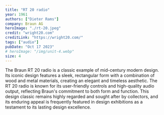 ```yaml
---
title: "RT 20 radio"
year: 1961
authors: ["Dieter Rams"]
company: Braun AG
heroImage: "./rt-20.jpeg"
credit: "wright20.com"
creditLink: "https://wright20.com/"
tags: ["audio"]
pubDate: "Oct 17 2023"
# heroImage: "/img/unit-4.webp"
size: 4
---
```


The Braun RT 20 radio is a classic example of mid-century modern design. Its iconic design features a sleek, rectangular form with a combination of wood and metal materials, creating an elegant and timeless aesthetic. The RT 20 radio is known for its user-friendly controls and high-quality audio output, reflecting Braun's commitment to both form and function. This design classic remains highly regarded and sought after by collectors, and its enduring appeal is frequently featured in design exhibitions as a testament to its lasting design excellence.
